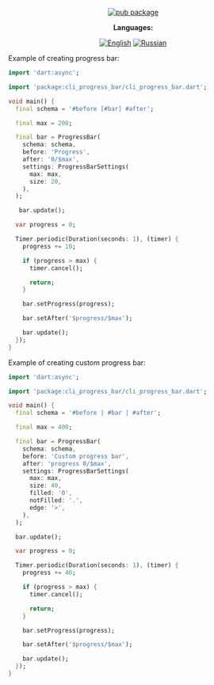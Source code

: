 <div align="center">

[![pub package](https://img.shields.io/pub/v/cli_progress_bar.svg?label=cli_progress_bar&color=blue)](https://pub.dev/packages/cli_progress_bar)

**Languages:**
  
[![English](https://img.shields.io/badge/Language-English-blue?style=?style=flat-square)](README.md)
[![Russian](https://img.shields.io/badge/Language-Russian-blue?style=?style=flat-square)](README.ru.md)

</div>

Example of creating progress bar:

```dart
import 'dart:async';

import 'package:cli_progress_bar/cli_progress_bar.dart';

void main() {
  final schema = '#before [#bar] #after';

  final max = 200;

  final bar = ProgressBar(
    schema: schema,
    before: 'Progress',
    after: '0/$max',
    settings: ProgressBarSettings(
      max: max,
      size: 20,
    ),
  );

   bar.update();

  var progress = 0;

  Timer.periodic(Duration(seconds: 1), (timer) {
    progress += 10;

    if (progress > max) {
      timer.cancel();

      return;
    }

    bar.setProgress(progress);

    bar.setAfter('$progress/$max');

    bar.update();
  });
}
```

Example of creating custom progress bar:

```dart
import 'dart:async';

import 'package:cli_progress_bar/cli_progress_bar.dart';

void main() {
  final schema = '#before | #bar | #after';

  final max = 400;

  final bar = ProgressBar(
    schema: schema,
    before: 'Custom progress bar',
    after: 'progress 0/$max',
    settings: ProgressBarSettings(
      max: max,
      size: 40,
      filled: '0',
      notFilled: '.',
      edge: '>',
    ),
  );

  bar.update();

  var progress = 0;

  Timer.periodic(Duration(seconds: 1), (timer) {
    progress += 40;

    if (progress > max) {
      timer.cancel();

      return;
    }

    bar.setProgress(progress);

    bar.setAfter('$progress/$max');

    bar.update();
  });
}
```
